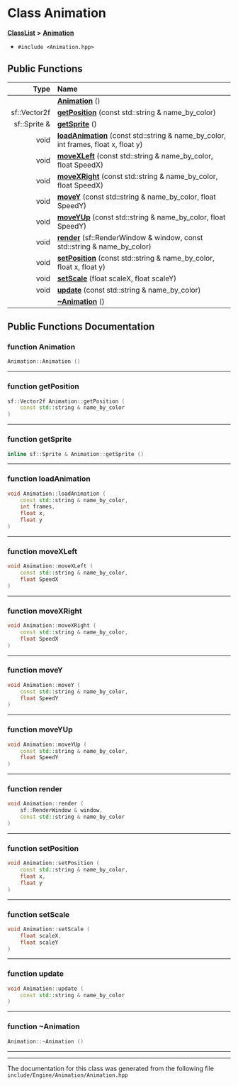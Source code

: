 

# Class Animation



[**ClassList**](annotated.md) **>** [**Animation**](classAnimation.md)





* `#include <Animation.hpp>`





































## Public Functions

| Type | Name |
| ---: | :--- |
|   | [**Animation**](#function-animation) () <br> |
|  sf::Vector2f | [**getPosition**](#function-getposition) (const std::string & name\_by\_color) <br> |
|  sf::Sprite & | [**getSprite**](#function-getsprite) () <br> |
|  void | [**loadAnimation**](#function-loadanimation) (const std::string & name\_by\_color, int frames, float x, float y) <br> |
|  void | [**moveXLeft**](#function-movexleft) (const std::string & name\_by\_color, float SpeedX) <br> |
|  void | [**moveXRight**](#function-movexright) (const std::string & name\_by\_color, float SpeedX) <br> |
|  void | [**moveY**](#function-movey) (const std::string & name\_by\_color, float SpeedY) <br> |
|  void | [**moveYUp**](#function-moveyup) (const std::string & name\_by\_color, float SpeedY) <br> |
|  void | [**render**](#function-render) (sf::RenderWindow & window, const std::string & name\_by\_color) <br> |
|  void | [**setPosition**](#function-setposition) (const std::string & name\_by\_color, float x, float y) <br> |
|  void | [**setScale**](#function-setscale) (float scaleX, float scaleY) <br> |
|  void | [**update**](#function-update) (const std::string & name\_by\_color) <br> |
|   | [**~Animation**](#function-animation) () <br> |




























## Public Functions Documentation




### function Animation 

```C++
Animation::Animation () 
```




<hr>



### function getPosition 

```C++
sf::Vector2f Animation::getPosition (
    const std::string & name_by_color
) 
```




<hr>



### function getSprite 

```C++
inline sf::Sprite & Animation::getSprite () 
```




<hr>



### function loadAnimation 

```C++
void Animation::loadAnimation (
    const std::string & name_by_color,
    int frames,
    float x,
    float y
) 
```




<hr>



### function moveXLeft 

```C++
void Animation::moveXLeft (
    const std::string & name_by_color,
    float SpeedX
) 
```




<hr>



### function moveXRight 

```C++
void Animation::moveXRight (
    const std::string & name_by_color,
    float SpeedX
) 
```




<hr>



### function moveY 

```C++
void Animation::moveY (
    const std::string & name_by_color,
    float SpeedY
) 
```




<hr>



### function moveYUp 

```C++
void Animation::moveYUp (
    const std::string & name_by_color,
    float SpeedY
) 
```




<hr>



### function render 

```C++
void Animation::render (
    sf::RenderWindow & window,
    const std::string & name_by_color
) 
```




<hr>



### function setPosition 

```C++
void Animation::setPosition (
    const std::string & name_by_color,
    float x,
    float y
) 
```




<hr>



### function setScale 

```C++
void Animation::setScale (
    float scaleX,
    float scaleY
) 
```




<hr>



### function update 

```C++
void Animation::update (
    const std::string & name_by_color
) 
```




<hr>



### function ~Animation 

```C++
Animation::~Animation () 
```




<hr>

------------------------------
The documentation for this class was generated from the following file `include/Engine/Animation/Animation.hpp`


